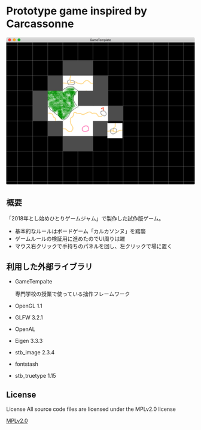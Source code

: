 
# Prototype game inspired by Carcassonne

![ゲーム画面](screenshot.png "ゲーム画面")

## 概要
「2018年とし始めひとりゲームジャム」で製作した試作版ゲーム。

+ 基本的なルールはボードゲーム「カルカソンヌ」を踏襲
+ ゲームルールの検証用に進めたのでUI周りは雑
+ マウス右クリックで手持ちのパネルを回し、左クリックで場に置く

## 利用した外部ライブラリ
+ GameTempalte
  
  専門学校の授業で使っている拙作フレームワーク

+ OpenGL 1.1
+ GLFW 3.2.1
+ OpenAL
+ Eigen 3.3.3
+ stb_image 2.3.4
+ fontstash
+ stb_truetype 1.15

## License
License All source code files are licensed under the MPLv2.0 license

[MPLv2.0](https://www.mozilla.org/MPL/2.0/)
